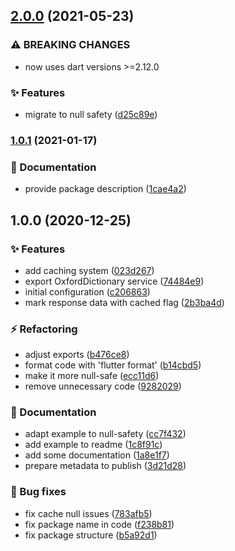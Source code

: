 ## [2.0.0](https://github.com/rIIh/oxford-dictionary-dart/compare/v1.0.1...v2.0.0) (2021-05-23)


### ⚠ BREAKING CHANGES

* now uses dart versions >=2.12.0

### :sparkles: Features

* migrate to null safety ([d25c89e](https://github.com/rIIh/oxford-dictionary-dart/commit/d25c89e2f289aa187a85da41f6ce82a21f170d86))

### [1.0.1](https://github.com/rIIh/oxford-dictionary-dart/compare/v1.0.0...v1.0.1) (2021-01-17)


### :memo: Documentation

* provide package description ([1cae4a2](https://github.com/rIIh/oxford-dictionary-dart/commit/1cae4a2e7e4fc3efefe27fc44c1bb8e4854adac9))

## 1.0.0 (2020-12-25)


### :sparkles: Features

* add caching system ([023d267](https://github.com/rIIh/oxford-dictionary-dart/commit/023d267ddcfc243dac6e4bc0db9af1f04dad21d8))
* export OxfordDictionary service ([74484e9](https://github.com/rIIh/oxford-dictionary-dart/commit/74484e95d1019984298a09d8cd0ddb0909ee279f))
* initial configuration ([c206863](https://github.com/rIIh/oxford-dictionary-dart/commit/c2068637b65df3268a245b6c4eda92c893fbd4b1))
* mark response data with cached flag ([2b3ba4d](https://github.com/rIIh/oxford-dictionary-dart/commit/2b3ba4de23287b9544988a26950b9e62a1b2a265))


### :zap: Refactoring

* adjust exports ([b476ce8](https://github.com/rIIh/oxford-dictionary-dart/commit/b476ce8332d09ec85baa75604d47e80bf0401d4f))
* format code with 'flutter format' ([b14cbd5](https://github.com/rIIh/oxford-dictionary-dart/commit/b14cbd5d696f3b437c89b35b1bc709115437734d))
* make it more null-safe ([ecc11d6](https://github.com/rIIh/oxford-dictionary-dart/commit/ecc11d6f602fede3a0da35881f914f98c1f3e711))
* remove unnecessary code ([9282029](https://github.com/rIIh/oxford-dictionary-dart/commit/9282029ad397fc393a2aac76e512d621dae92cc5))


### :memo: Documentation

* adapt example to null-safety ([cc7f432](https://github.com/rIIh/oxford-dictionary-dart/commit/cc7f432b3e8d6eb24546e8a1776514a7f15c224b))
* add example to readme ([1c8f91c](https://github.com/rIIh/oxford-dictionary-dart/commit/1c8f91ccd82cb2207c2d004cf5a1f8b6f0431503))
* add some documentation ([1a8e1f7](https://github.com/rIIh/oxford-dictionary-dart/commit/1a8e1f728aca3c53aa8d0f5205bc4fcb2545a13c))
* prepare metadata to publish ([3d21d28](https://github.com/rIIh/oxford-dictionary-dart/commit/3d21d284472f4d1096901089571d4c3ef9cd11a6))


### :bug: Bug fixes

* fix cache null issues ([783afb5](https://github.com/rIIh/oxford-dictionary-dart/commit/783afb55ef7d43baac7b0b7bdfc4db4e7c6a7500))
* fix package name in code ([f238b81](https://github.com/rIIh/oxford-dictionary-dart/commit/f238b813633ab7e031a778f89ac4f1c4edca53cd))
* fix package structure ([b5a92d1](https://github.com/rIIh/oxford-dictionary-dart/commit/b5a92d1009ed15ac22d65b1e38361123ae8a0c6e))
